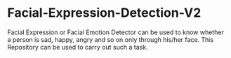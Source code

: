 # Facial-Expression-Detection-V2
Facial Expression or Facial Emotion Detector can be used to know whether a person is sad, happy, angry and so on only through his/her face. This Repository can be used to carry out such a task.
